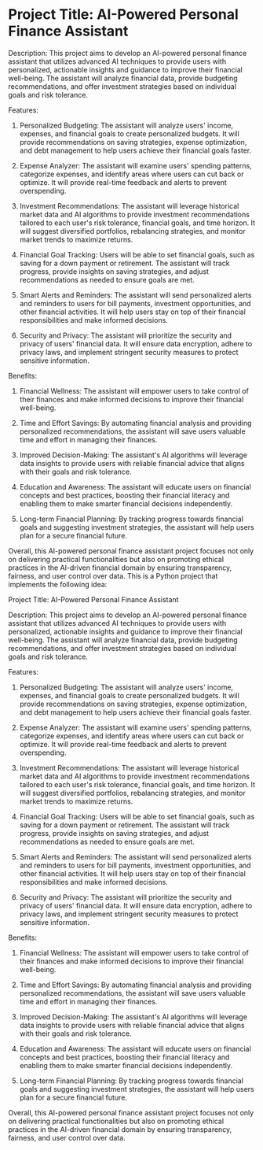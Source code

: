 # Project Title: AI-Powered Personal Finance Assistant

Description: 
This project aims to develop an AI-powered personal finance assistant that utilizes advanced AI techniques to provide users with personalized, actionable insights and guidance to improve their financial well-being. The assistant will analyze financial data, provide budgeting recommendations, and offer investment strategies based on individual goals and risk tolerance.

Features:
1. Personalized Budgeting: The assistant will analyze users' income, expenses, and financial goals to create personalized budgets. It will provide recommendations on saving strategies, expense optimization, and debt management to help users achieve their financial goals faster.

2. Expense Analyzer: The assistant will examine users' spending patterns, categorize expenses, and identify areas where users can cut back or optimize. It will provide real-time feedback and alerts to prevent overspending.

3. Investment Recommendations: The assistant will leverage historical market data and AI algorithms to provide investment recommendations tailored to each user's risk tolerance, financial goals, and time horizon. It will suggest diversified portfolios, rebalancing strategies, and monitor market trends to maximize returns.

4. Financial Goal Tracking: Users will be able to set financial goals, such as saving for a down payment or retirement. The assistant will track progress, provide insights on saving strategies, and adjust recommendations as needed to ensure goals are met.

5. Smart Alerts and Reminders: The assistant will send personalized alerts and reminders to users for bill payments, investment opportunities, and other financial activities. It will help users stay on top of their financial responsibilities and make informed decisions.

6. Security and Privacy: The assistant will prioritize the security and privacy of users' financial data. It will ensure data encryption, adhere to privacy laws, and implement stringent security measures to protect sensitive information.

Benefits:
1. Financial Wellness: The assistant will empower users to take control of their finances and make informed decisions to improve their financial well-being.

2. Time and Effort Savings: By automating financial analysis and providing personalized recommendations, the assistant will save users valuable time and effort in managing their finances.

3. Improved Decision-Making: The assistant's AI algorithms will leverage data insights to provide users with reliable financial advice that aligns with their goals and risk tolerance.

4. Education and Awareness: The assistant will educate users on financial concepts and best practices, boosting their financial literacy and enabling them to make smarter financial decisions independently.

5. Long-term Financial Planning: By tracking progress towards financial goals and suggesting investment strategies, the assistant will help users plan for a secure financial future.

Overall, this AI-powered personal finance assistant project focuses not only on delivering practical functionalities but also on promoting ethical practices in the AI-driven financial domain by ensuring transparency, fairness, and user control over data.
This is a Python project that implements the following idea:

Project Title: AI-Powered Personal Finance Assistant

Description: 
This project aims to develop an AI-powered personal finance assistant that utilizes advanced AI techniques to provide users with personalized, actionable insights and guidance to improve their financial well-being. The assistant will analyze financial data, provide budgeting recommendations, and offer investment strategies based on individual goals and risk tolerance.

Features:
1. Personalized Budgeting: The assistant will analyze users' income, expenses, and financial goals to create personalized budgets. It will provide recommendations on saving strategies, expense optimization, and debt management to help users achieve their financial goals faster.

2. Expense Analyzer: The assistant will examine users' spending patterns, categorize expenses, and identify areas where users can cut back or optimize. It will provide real-time feedback and alerts to prevent overspending.

3. Investment Recommendations: The assistant will leverage historical market data and AI algorithms to provide investment recommendations tailored to each user's risk tolerance, financial goals, and time horizon. It will suggest diversified portfolios, rebalancing strategies, and monitor market trends to maximize returns.

4. Financial Goal Tracking: Users will be able to set financial goals, such as saving for a down payment or retirement. The assistant will track progress, provide insights on saving strategies, and adjust recommendations as needed to ensure goals are met.

5. Smart Alerts and Reminders: The assistant will send personalized alerts and reminders to users for bill payments, investment opportunities, and other financial activities. It will help users stay on top of their financial responsibilities and make informed decisions.

6. Security and Privacy: The assistant will prioritize the security and privacy of users' financial data. It will ensure data encryption, adhere to privacy laws, and implement stringent security measures to protect sensitive information.

Benefits:
1. Financial Wellness: The assistant will empower users to take control of their finances and make informed decisions to improve their financial well-being.

2. Time and Effort Savings: By automating financial analysis and providing personalized recommendations, the assistant will save users valuable time and effort in managing their finances.

3. Improved Decision-Making: The assistant's AI algorithms will leverage data insights to provide users with reliable financial advice that aligns with their goals and risk tolerance.

4. Education and Awareness: The assistant will educate users on financial concepts and best practices, boosting their financial literacy and enabling them to make smarter financial decisions independently.

5. Long-term Financial Planning: By tracking progress towards financial goals and suggesting investment strategies, the assistant will help users plan for a secure financial future.

Overall, this AI-powered personal finance assistant project focuses not only on delivering practical functionalities but also on promoting ethical practices in the AI-driven financial domain by ensuring transparency, fairness, and user control over data.